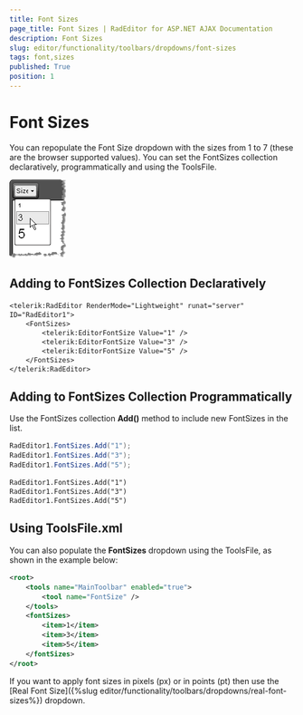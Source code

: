 ```yaml
---
title: Font Sizes
page_title: Font Sizes | RadEditor for ASP.NET AJAX Documentation
description: Font Sizes
slug: editor/functionality/toolbars/dropdowns/font-sizes
tags: font,sizes
published: True
position: 1
---
```


# Font Sizes

You can repopulate the Font Size dropdown with the sizes from 1 to 7 (these are the browser supported values). You can set the FontSizes collection declaratively, programmatically and using the ToolsFile.

![](images/editor-dropdowns003.png)

## Adding to FontSizes Collection Declaratively

````ASP.NET
<telerik:RadEditor RenderMode="Lightweight" runat="server" ID="RadEditor1">
	<FontSizes>
		<telerik:EditorFontSize Value="1" />
		<telerik:EditorFontSize Value="3" />
		<telerik:EditorFontSize Value="5" />
	</FontSizes>
</telerik:RadEditor>
````

## Adding to FontSizes Collection Programmatically

Use the FontSizes collection **Add()** method to include new FontSizes in the list.

````C#
RadEditor1.FontSizes.Add("1");
RadEditor1.FontSizes.Add("3");
RadEditor1.FontSizes.Add("5");
````
````VB
RadEditor1.FontSizes.Add("1")
RadEditor1.FontSizes.Add("3")
RadEditor1.FontSizes.Add("5")
````

## Using ToolsFile.xml

You can also populate the **FontSizes** dropdown using the ToolsFile, as shown in the example below:

````XML
<root>  
	<tools name="MainToolbar" enabled="true">    
		<tool name="FontSize" />  
	</tools>  
	<fontSizes>    
		<item>1</item>    
		<item>3</item>    
		<item>5</item>  
	</fontSizes>
</root>
````

If you want to apply font sizes in pixels (px) or in points (pt) then use the [Real Font Size]({%slug editor/functionality/toolbars/dropdowns/real-font-sizes%}) dropdown.
